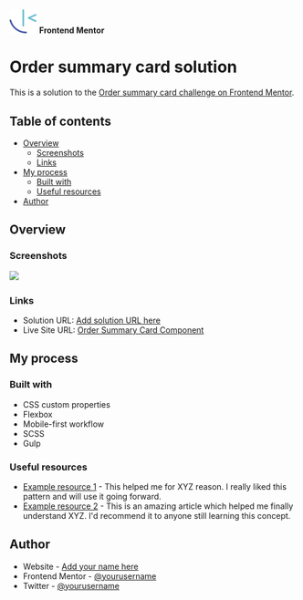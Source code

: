 <img src="./images/frontend-mentor-logo.svg" alt="Frontend Mentor Logo" width="48">
<b>Frontend Mentor</b>
<h1>Order summary card solution</h1>

This is a solution to the [Order summary card challenge on Frontend Mentor](https://www.frontendmentor.io/challenges/order-summary-component-QlPmajDUj).

## Table of contents

- [Overview](#overview)
  - [Screenshots](#screenshots)
  - [Links](#links)
- [My process](#my-process)
  - [Built with](#built-with)
  - [Useful resources](#useful-resources)
- [Author](#author)

## Overview

### Screenshots

![](./screenshot.jpg)

### Links

- Solution URL: [Add solution URL here](https://your-solution-url.com)
- Live Site URL: [Order Summary Card Component](https://bboy77.github.io/order-summary-component/)

## My process

### Built with

- CSS custom properties
- Flexbox
- Mobile-first workflow
- SCSS
- Gulp

### Useful resources

- [Example resource 1](https://www.example.com) - This helped me for XYZ reason. I really liked this pattern and will use it going forward.
- [Example resource 2](https://www.example.com) - This is an amazing article which helped me finally understand XYZ. I'd recommend it to anyone still learning this concept.

## Author

- Website - [Add your name here](https://www.your-site.com)
- Frontend Mentor - [@yourusername](https://www.frontendmentor.io/profile/yourusername)
- Twitter - [@yourusername](https://www.twitter.com/yourusername)

